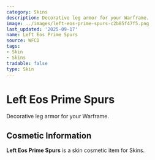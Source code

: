 ```yaml
---
category: Skins
description: Decorative leg armor for your Warframe.
image: ../images/left-eos-prime-spurs-c2b85f47f5.png
last_updated: '2025-09-17'
name: Left Eos Prime Spurs
source: WFCD
tags:
- Skin
- Skins
tradable: false
type: Skin
---
```


# Left Eos Prime Spurs

Decorative leg armor for your Warframe.

## Cosmetic Information

**Left Eos Prime Spurs** is a skin cosmetic item for Skins.

